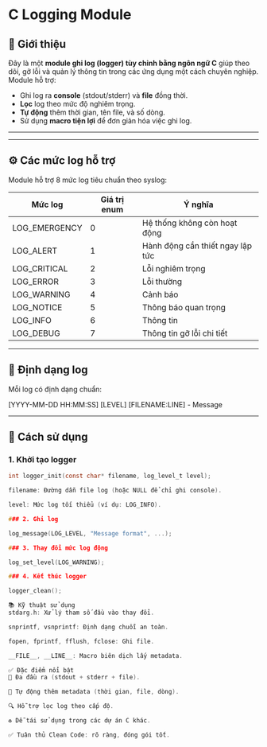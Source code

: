 # C Logging Module

## 📌 Giới thiệu

Đây là một **module ghi log (logger) tùy chỉnh bằng ngôn ngữ C** giúp theo dõi, gỡ lỗi và quản lý thông tin trong các ứng dụng một cách chuyên nghiệp. Module hỗ trợ:

- Ghi log ra **console** (stdout/stderr) và **file** đồng thời.
- **Lọc** log theo mức độ nghiêm trọng.
- **Tự động** thêm thời gian, tên file, và số dòng.
- Sử dụng **macro tiện lợi** để đơn giản hóa việc ghi log.

---


---

## ⚙️ Các mức log hỗ trợ

Module hỗ trợ 8 mức log tiêu chuẩn theo syslog:

| Mức log       | Giá trị enum | Ý nghĩa                            |
|---------------|--------------|-------------------------------------|
| LOG_EMERGENCY | 0            | Hệ thống không còn hoạt động       |
| LOG_ALERT     | 1            | Hành động cần thiết ngay lập tức   |
| LOG_CRITICAL  | 2            | Lỗi nghiêm trọng                   |
| LOG_ERROR     | 3            | Lỗi thường                        |
| LOG_WARNING   | 4            | Cảnh báo                          |
| LOG_NOTICE    | 5            | Thông báo quan trọng              |
| LOG_INFO      | 6            | Thông tin                         |
| LOG_DEBUG     | 7            | Thông tin gỡ lỗi chi tiết         |

---

## 📝 Định dạng log

Mỗi log có định dạng chuẩn:

[YYYY-MM-DD HH:MM:SS] [LEVEL] [FILENAME:LINE] - Message


---

## 🚀 Cách sử dụng

### 1. Khởi tạo logger

```c
int logger_init(const char* filename, log_level_t level);

filename: Đường dẫn file log (hoặc NULL để chỉ ghi console).

level: Mức log tối thiểu (ví dụ: LOG_INFO).

### 2. Ghi log

log_message(LOG_LEVEL, "Message format", ...);

### 3. Thay đổi mức log động

log_set_level(LOG_WARNING);

### 4. Kết thúc logger

logger_clean();

📚 Kỹ thuật sử dụng
stdarg.h: Xử lý tham số đầu vào thay đổi.

snprintf, vsnprintf: Định dạng chuỗi an toàn.

fopen, fprintf, fflush, fclose: Ghi file.

__FILE__, __LINE__: Macro biên dịch lấy metadata.

✅ Đặc điểm nổi bật
🔄 Đa đầu ra (stdout + stderr + file).

🧠 Tự động thêm metadata (thời gian, file, dòng).

🔍 Hỗ trợ lọc log theo cấp độ.

♻️ Dễ tái sử dụng trong các dự án C khác.

✅ Tuân thủ Clean Code: rõ ràng, đóng gói tốt.
